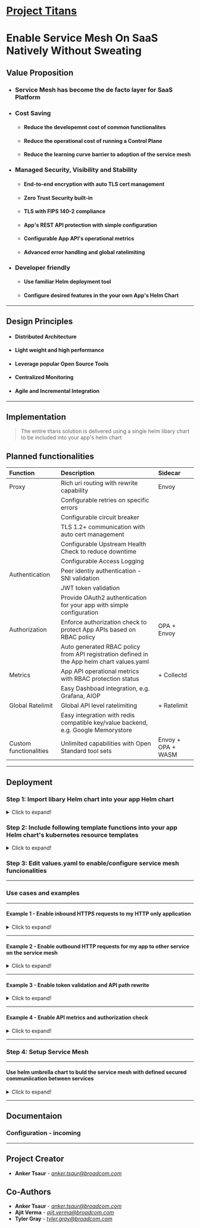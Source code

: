 # [Project Titans](https://github.gwd.broadcom.net/SED/titan-mesh-helm-lib-chart)
# Enable Service Mesh On SaaS Natively Without Sweating

## Value Proposition 
- ### Service Mesh has become the de facto layer for SaaS Platform
- ### Cost Saving
  - #### Reduce the developemnt cost of common functionalites
  - #### Reduce the operational cost of running a Control Plane
  - #### Reduce the learning curve barrier to adoption of the service mesh
- ### Managed Security, Visibility and Stability
  - #### End-to-end encryption with auto TLS cert management
  - #### Zero Trust Security built-in
  - #### TLS with FIPS 140-2 compliance
  - #### App's REST API protection with simple configuration
  - #### Configurable App API's operational metrics
  - #### Advanced error handling and global ratelimiting 
- ### Developer friendly 
  - #### Use familiar Helm deployment tool
  - #### Configure desired features in the your own App's Helm Chart


---

## Design Principles
- #### Distributed Architecture
- #### Light weight and high performance
- #### Leverage popular Open Source Tools
- #### Centralized Monitoring
- #### Agile and Incremental Integration

---

## Implementation
> The entire titans solution is delivered using a single helm libary chart to be included into your app's helm chart

## Planned functionalities
| Function | Description | Sidecar
| :------- |:----------- |:-------
| Proxy | Rich uri routing with rewrite capability | Envoy
| | Configurable retries on specific errors |
| | Configurable circuit breaker |
| | TLS 1.2+ communication with auto cert management |
| | Configurable Upstream Health Check to reduce downtime |
| | Configurable Access Logging |
| Authentication | Peer identiy authentication - SNI validation |
| | JWT token validation |
| | Provide OAuth2 authentication for your app with simple configuration |
| Authorization | Enforce authorization check to protect App APIs based on RBAC policy | OPA + Envoy
| | Auto generated RBAC policy from API registration defined in the App helm chart values.yaml |
| Metrics | App API operational metrics with RBAC protection status | + Collectd
| | Easy Dashboad integration, e.g. Grafana, AIOP |
| Global Ratelimit | Global API level ratelimiting | + Ratelimit
| | Easy integration with redis compatible key/value backend, e.g. Google Memorystore |
| Custom functionalities | Unlimited capabilities with Open Standard tool sets | Envoy + OPA + WASM

---
## Deployment
### Step 1: Import libary Helm chart into your app Helm chart
<details>
  <summary>Click to expand!</summary>

    Edit your app's Helm *Chart.yaml* to add library Helm chart as dependency, see example below

  ```yaml
  apiVersion: v2
  name: delta
  version: 1.0.0
  kubeVersion: ">=1.10.0-0"
  description: Helm chart for delta Service
  home: https://github.gwd.broadcom.net/SED/icds-legacy-oidc-client
  sources:
  - https://github.gwd.broadcom.net/SED/icds-legacy-oidc-client
  maintainers: 
  - name: Anker Tsaur
    email: anker_tsaur@broadcom.com
    url: https://github.gwd.broadcom.net/SED/icds-legacy-oidc-client
  dependencies:
  - name: titan-mesh-helm-lib-chart
    version: 1.0.0
    repository: https://artifactory-lvn.broadcom.net/artifactory/sbo-sps-helm-release-local
  ```
</details>

 
### Step 2: Include following template functions into your app Helm chart's kubernetes resource templates
<details>
  <summary>Click to expand!</summary>
  
    Edit your `deployment.yaml` to include `titan-mesh-helm-lib-chart.containers`  function under `spec.template.spec.containers`. See example below

  ```yaml
      containers:
  {{ include "titan-mesh-helm-lib-chart.containers" . | indent 6 }}
  ```

    Include `titan-mesh-helm-lib-chart.volumes` function under `spec.template.spec.volumes`. See example below

  ```yaml
      volumes:
  {{ include "titan-mesh-helm-lib-chart.volumes" . | indent 6 }}
  ```

    Edit your `service.yaml` to include `titan-mesh-helm-lib-chart.ports` function under `spec.ports`. See example below

  ```yaml
  ports:
  {{ include "titan-mesh-helm-lib-chart.ports" . | indent 2 }}
  ```

    Append to your `configmap.yaml` to include `titan-mesh-helm-lib-chart.configmap` function. See example below

  ```yaml
  {{ include "titan-mesh-helm-lib-chart.configmap" . }}
  ```
  #### Note: Cert-Manager Dependency (Optional)
  1. The following step is to use cert-manager to create the kubernetes TLS secret for your app's envoy sidecar. 
      * How to setup cert-manager integration with your namespace is out of this document's scope.
      * The name of required TLS secret will be *<app_service_name>-envoy-tls-cert*, e.g. **tokentool-envoy-tls-cert**. 
      * You can add this kuebrnetes TLS secret into the release namespace without using cert-manager. 

  2. Create a new `certificate.yaml` to include `titan-mesh-helm-lib-chart.ports` function. See example below
  ```yaml
  {{ include "titan-mesh-helm-lib-chart.certificate" . }}
  ```
</details>

### Step 3: Edit values.yaml to enable/configure service mesh funcionalities
---
### Use cases and examples
---
#### **Example 1 - Enable inbound HTTPS requests to my HTTP only application**
<details>
  <summary>Click to expand!</summary>

      * Route all https requests from mesh sidecar's listening port 9443 to your app **delta** on port 8080
      * Setup HTTP heath check path of your app
      * register my application http base path /delta/

  ```yaml
  titanSideCars:
    envoy:
      clusters:
        local-myapp: # reserved keyword
          # Settings of your local application
          port: 8080  
          healthChecks:
            path: /delta/status
        remote-myapp: # reserved keyword
          # Settings of your mesh sidecar proxy
          port: 9443 
        routes: # register your app routing path
        - match:
            prefix: /delta/ 
    ingress:
      enabled:
  ```
</details> 

---
#### **Example 2 - Enable outbound HTTP requests for my app to other service on the service mesh**
<details>
  <summary>Click to expand!</summary>

    In addition to example 1:
      * Route outbound http requests from localhost:9565 for my app to service alpha and beta on the service mesh

  ```yaml
  titanSideCars:
    envoy:
      clusters:
        local-myapp: # reserved keyword
          # Settings of your local application
          port: 8080  
          healthChecks:
            path: /delta/status
        remote-myapp: # reserved keyword
          # Settings of your mesh sidecar proxy
          port: 9443  
        routes: # register your app routing path
        - match:
            prefix: /delta/ 
    ingress:
      enabled:
    egress:
      routes:
      - route: 
          cluster: alpha
      - route: 
          cluster: beta
  ```
</details> 

---
#### **Example 3 - Enable token validation and API path rewrite**
<details>
  <summary>Click to expand!</summary>

    In addition to example 1, 2:
      * Enable token validation for all my API except **/ping/**
      * Rewrite API Path **/v1/delta/** to **/delta/v1/**

  ```yaml
  titanSideCars:
    envoy:
      clusters:
        local-myapp: # reserved keyword
          # Settings of your local application
          port: 8080  
          healthChecks:
            path: /delta/status
        remote-myapp: # reserved keyword
          # Settings of your mesh sidecar proxy
          port: 9443  
        routes: # register your app routing path
        - match:
            prefix: /delta/ 
    ingress:
      tokenCheck: true
      routes:
      - match:
          prefix: /ping/
        tokenCheck: false
      - match:
          prefix: /v1/delta/
        route:
          prefixRewrite: /delta/v1/
    egress:
      routes:
      - route: 
          cluster: alpha
      - route: 
          cluster: beta
  ```
</details> 

---
#### **Example 4 - Enable API metrics and authorization check**
<details>
  <summary>Click to expand!</summary>
  
    In addition to example 1, 2, 3:
      * Enable API metrics on some of my APIs
      * Enable authorization check for **/delta/purge**

  ```yaml
  titanSideCars:
    envoy:
      clusters:
        local-myapp: # reserved keyword
          # Settings of your local application
          port: 8080  
          healthChecks:
            path: /delta/status
        remote-myapp: # reserved keyword
          # Settings of your mesh sidecar proxy
          port: 9443  
        routes: # register your app routing path
        - match:
            prefix: /delta/ 
    ingress:
      tokenCheck: true
      routes:
      - match:
          prefix: /ping/
        tokenCheck: false
      - match:
          prefix: /delta/purge
          method: POST
        metrics:
          name: purge
        accessPolicy:
          oneOf:
          - key: token.sub.scope
            eq: system
          - key: token.sub.scope
            eq: customer 
    egress:
      routes:
      - route: 
          cluster: alpha
      - route: 
          cluster: beta
  ```
</details> 

---
### Step 4: Setup Service Mesh
---
#### Use helm umbrella chart to buld the service mesh with defined secured communiication between services

<details>
  <summary>Click to expand!</summary>

  1. Import each service's values settings into global settings to build the service mesh network automatically 

  ```yaml
  apiVersion: v2
  name: my-umbrella-chart
  version: 1.0.1
  dependencies:
  - delta:
    version: 1.0.0
    import-values:
    - child: titanSideCars.envoy.clusters.remote-myapp
      parent: global.titanSideCars.envoy.clusters.delta 
  - alpha:
    version: 1.0.0
    import-values:
    - child: titanSideCars.envoy.clusters.remote-myapp
      parent: global.titanSideCars.envoy.clusters.alpha 
  - beta:
    version: 2.0.0
    import-values:
    - child: titanSideCars.envoy.clusters.remote-myapp
      parent: global.titanSideCars.envoy.clusters.beta 
  ```

  2. Provide good defaults and enviornment specific settings using the global settings of the values.yaml of the umbrella chart  

  ```yaml
    titanSideCars:
      # provide default values for all services
      logs:
        level: warn
      envoy:
        imageName: envoy-alpine
        imageTag: v1.15.2
        clusters:
          local-myapp: 
            timeout: 61s
          remote-myapp:
            timeout: 62s
      egress:
        port: 9565
  ```
</details>  

---
## Documentaion
### Configuration - incoming

---
## Project Creator
* **Anker Tsaur** - *anker.tsaur@broadcom.com*

## Co-Authors
* **Anker Tsaur** - *anker.tsaur@broadcom.com*
* **Ajit Verma** - *ajit.verma@broadcom.com*
* **Tyler Gray** - *tyler.gray@broadcom.com*

